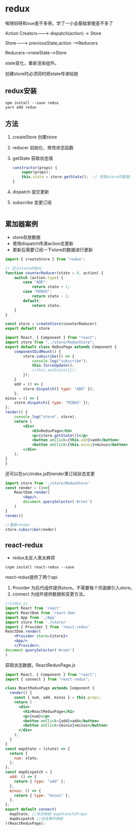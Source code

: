 # redux

唉呀妈呀和vue差不多呀。学了一小会基础掌握差不多了

Action Creators---> dispatch(action) -> Store

Store---> previousState,action -->Reducers

Reducers-->newState-->Store

state变化，重新渲染组件。

创建store时必须同时把state传递给她

## redux安装

```
npm install --save redux
yarn add redux
```

## 方法

1. createStore 创建store

2. reducer 初始化、修改状态函数

3. getState 获取状态值

   ```js
   constructor(props) {
       super(props);
       this.state = store.getState();  // 获取store的数据;
   }
   ```

4. dispatch 提交更新

5. subscribe 变更订阅

```js

```



## 累加器案例

- store存放数据
- 使用dispatch传递action去更新
- 更新后需要订阅一下store的数据进行更新

```js
import { createStore } from "redux";

// 定义state初始化
function counterReducer(state = 0, action) {
    switch (action.type) {
        case "ADD":
            return state + 1;
        case "MINUS":
            return state - 1;
        default:
            return state;
    }
}

const store = createStore(counterReducer)
export default store
```

```jsx
import React, { Component } from "react";
import store from "../store/ReduxStore";
export default class ReDuxPage extends Component {
    componentDidMount() {
        store.subscribe(() => {
            console.log("subscribe");
            this.forceUpdate();
            //this.setState({});
        });
    }
    add = () => {
        store.dispatch({ type: "ADD" });
    };
minus = () => {
    store.dispatch({ type: "MINUS" });
};
render() {
    console.log("store", store);
    return (
        <div>
            <h3>ReduxPage</h3>
            <p>{store.getState()}</p>
            <button onClick={this.add}>add</button>
            <button onClick={this.minus}>minus</button>
        </div>
    );
}
}

```

还可以在src/index.js的render⾥订阅状态变更

```jsx
import store from './store/ReduxStore'
const render = ()=>{
    ReactDom.render(
        <App/>,
        document.querySelector('#root')
    )
}
render()

//重新render
store.subscribe(render)
```

## react-redux

- redux太反人类太麻烦

```
cnpm install react-redux --save
```

react-redux提供了两个api 

1. Provider 为后代组件提供store。不需要每个页面都引入store。
2. connect 为组件提供数据和变更⽅法。 

```jsx
//index.js
import React from 'react'
import ReactDom from 'react-dom'
import App from './App'
import store from './store/'
import { Provider } from 'react-redux'
ReactDom.render(
    <Provider store={store}>
    <App/>
    </Provider>,
document.querySelector('#root')
)
```

获取状态数据，ReactReduxPage.js

```jsx
import React, { Component } from "react";
import { connect } from "react-redux";

class ReactReduxPage extends Component {
  render() {
    const { num, add, minus } = this.props;
    return (
      <div>
        <h1>ReactReduxPage</h1>
        <p>{num}</p>
        <button onClick={add}>add</button>
        <button onClick={minus}>minus</button>
      </div>
    );
  }
}
const mapState = (state) => {
  return {
    num: state,
  };
};
const mapDispatch = {
  add: () => {
    return { type: "add" };
  },
  minus: () => {
    return { type: "minus" };
  },
};
export default connect(
  mapState, //状态映射 mapStateToProps
  mapDispatch //派发事件映射
)(ReactReduxPage);

```



